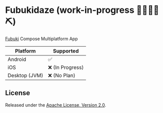# Fubukidaze (work-in-progress 👷🔧️👷‍♀️⛏)

[Fubuki](https://github.com/xutianyi1999/fubuki) Compose Multiplatform App

| Platform      | Supported       |
|---------------|-----------------|
| Android       | ✅               |
| iOS           | ❌ (In Progress) |
| Desktop (JVM) | ❌ (No Plan)     |

## License

Released under the [Apache License, Version 2.0](https://opensource.org/license/apache-2-0).

